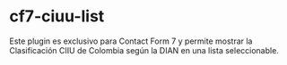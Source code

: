 # cf7-ciuu-list
Este plugin es exclusivo para Contact Form 7 y permite mostrar la Clasificación CIIU de Colombia según la DIAN en una lista seleccionable.
